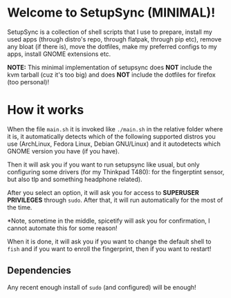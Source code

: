 # Welcome to SetupSync (MINIMAL)!

SetupSync is a collection of shell scripts that I use to prepare, install my used apps (through distro's repo, through flatpak, through pip etc), remove any bloat (if there is), move the dotfiles, make my preferred configs to my apps, install GNOME extensions etc.

**NOTE:** This minimal implementation of setupsync does **NOT** include the kvm tarball (cuz it's too big) and does **NOT** include the dotfiles for firefox (too personal)!


# How it works

When the file `main.sh` it is invoked like `./main.sh` in the relative folder where it is, it automatically detects which of the following supported distros you use (ArchLinux, Fedora Linux, Debian GNU/Linux) and it autodetects which GNOME version you have (if you have).

Then it will ask you if you want to run setupsync like usual, but only configuring some drivers (for my Thinkpad T480): for the fingerptint sensor, but also tlp and something headphone related).

After you select an option, it will ask you for access to **SUPERUSER PRIVILEGES** through `sudo`. After that, it will run automatically for the most of the time.

*Note, sometime in the middle, spicetify will ask you for confirmation, I cannot automate this for some reason!

When it is done, it will ask you if you want to change the default shell to `fish` and if you want to enroll the fingerprint, then if you want to restart!


## Dependencies

Any recent enough install of `sudo` (and configured) will be enough!
